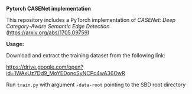 **Pytorch CASENet implementation**

This repository includes a PyTorch implementation of *CASENet: Deep Category-Aware Semantic Edge Detection* (https://arxiv.org/abs/1705.09759)

**Usage:**

Download and extract the training dataset from the following link:

https://drive.google.com/open?id=1WAxUz7Dd9_MoYEDonoSyNCPc4wA36OwR

Run ``train.py`` with argument ``-data-root`` pointing to the SBD root directory



